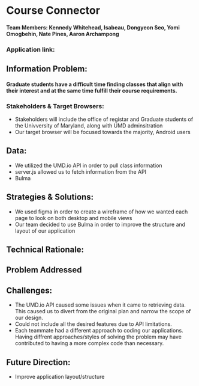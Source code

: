 # Course Connector
#### Team Members:  Kennedy Whitehead, Isabeau, Dongyeon Seo, Yomi Omogbehin, Nate Pines, Aaron Archampong

### Application link:

## Information Problem:

#### Graduate students have a difficult time finding classes that align with their interest and at the same time fulfill their course requirements.

### Stakeholders & Target Browsers:
* Stakeholders will include the office of registar and Graduate students of the Univversity of Maryland, along with UMD adminsitration
* Our target browser will be focused towards the majority, Android users

## Data:
* We utilized the UMD.io API in order to pull class information
* server.js allowed us to fetch information from the API
* Bulma
## Strategies & Solutions:
* We used figma in order to create a wireframe of how we wanted each page to look on both desktop and mobile views
* Our team decided to use Bulma in order to improve the structure and layout of our application

## Technical Rationale:

## Problem Addressed 

## Challenges:
* The UMD.io API caused some issues when it came to retrieving data. This caused us to divert from the original plan and narrow the scope of our design.
* Could not include all the desired features due to API limitations.
* Each teammate had a different approach to coding our applications. Having diffrent approaches/styles of solving the problem may have contributed to having a more complex code than necessary.

## Future Direction:
* Improve application layout/structure
 






